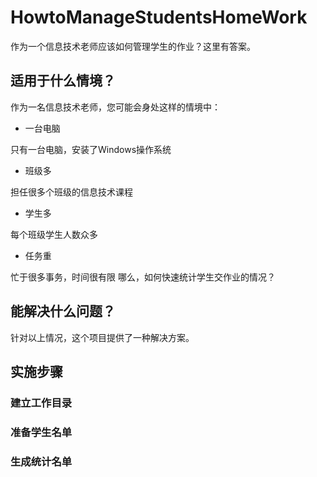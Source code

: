 # HowtoManageStudentsHomeWork
作为一个信息技术老师应该如何管理学生的作业？这里有答案。
## 适用于什么情境？
作为一名信息技术老师，您可能会身处这样的情境中：
- 一台电脑

只有一台电脑，安装了Windows操作系统
- 班级多

担任很多个班级的信息技术课程
- 学生多

每个班级学生人数众多
- 任务重

忙于很多事务，时间很有限
哪么，如何快速统计学生交作业的情况？
## 能解决什么问题？
针对以上情况，这个项目提供了一种解决方案。

## 实施步骤
### 建立工作目录
### 准备学生名单
### 生成统计名单
